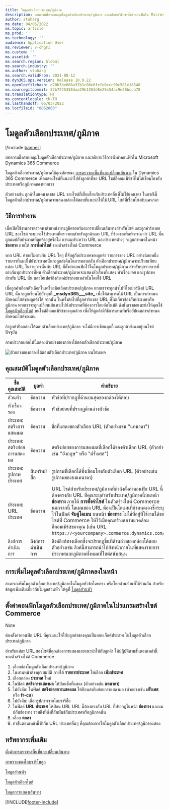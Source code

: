 ```yaml
---
title: โมดูลตัวเลือกประเทศ/ภูมิภาค
description: บทความนี้ครอบคลุมโมดูลตัวเลือกประเทศ/ภูมิภาค และอธิบายวิธีการตั้งค่าคอนฟิกใน Microsoft Dynamics 365 Commerce
author: stuharg
ms.date: 04/06/2022
ms.topic: article
ms.prod: ''
ms.technology: ''
audience: Application User
ms.reviewer: v-chgri
ms.custom: ''
ms.assetid: ''
ms.search.region: Global
ms.search.industry: ''
ms.author: stuharg
ms.search.validFrom: 2021-08-12
ms.dyn365.ops.version: Release 10.0.22
ms.openlocfilehash: d20b3be008a37b1c86e6fefe0ccc90c581e18340
ms.sourcegitcommit: 52b7225350daa29b1263d8e29c54ac9e20bcca70
ms.translationtype: HT
ms.contentlocale: th-TH
ms.lasthandoff: 06/03/2022
ms.locfileid: "8862003"
---
```

# <a name="countryregion-picker-module"></a>โมดูลตัวเลือกประเทศ/ภูมิภาค

[!include [banner](includes/banner.md)]

บทความนี้ครอบคลุมโมดูลตัวเลือกประเทศ/ภูมิภาค และอธิบายวิธีการตั้งค่าคอนฟิกใน Microsoft Dynamics 365 Commerce

โมดูลตัวเลือกประเทศ/ภูมิภาคใช้คุณลักษณะ [การตรวจหาพื้นที่และเปลี่ยนเส้นทาง](geo-detection-redirection.md) ใน Dynamics 365 Commerce เพื่อแสดงไซต์ที่แนะนำไปยังลูกค้าที่ขอ URL ไซต์อีคอมเมิร์ซที่ไม่ได้เชื่อมโยงกับประเทศหรือภูมิภาคของพวกเขา

ตัวอย่างเช่น ลูกค้าในแคนาดาขอ URL ของไซต์ที่เชื่อมโยงกับประเทศอื่นที่ไม่ใช่แคนาดา ในกรณีนี้ โมดูลตัวเลือกประเทศ/ภูมิภาคจะแสดงกล่องโต้ตอบที่แนะนำให้ใช้ URL ไซต์ที่เชื่อมโยงกับแคนาดา 

## <a name="how-it-works"></a>วิธีการทำงาน

เมื่อเปิดใช้งานการตรวจหาตำแหน่งทางภูมิศาสตร์และการเปลี่ยนเส้นทางสำหรับไซต์ และลูกค้าร้องขอ URL ของไซต์ ระบบจะใช้ประเทศที่ตรวจพบสำหรับลูกค้าและ URL ที่ร้องขอเพื่อพิจารณาว่า URL นั้นถูกแมปกับประเทศที่ลูกค้าอยู่หรือไม่ การแมประหว่าง URL และประเทศต่างๆ จะถูกกําหนดในหน้า **ช่องทาง** ภายใต้ **การตั้งค่าไซต์** ของตัวสร้างไซต์ Commerce 

หาก URL คำขอไม่ตรงกับ URL ใดๆ ที่จับคู่กับประเทศของลูกค้า รายการของ URL อย่างน้อยหนึ่งรายการที่แมปไปยังประเทศนั้นจะถูกส่งคืนในการตอบกลับ ตัวเลือกประเทศ/ภูมิภาคจะเปรียบเทียบแต่ละ URL ในรายการนั้นกับ URL ที่ตั้งค่าคอนฟิกไว้ในโมดูลประเทศ/ภูมิภาค สำหรับทุกรายการที่ตรงกันทุกประการที่พบ ตัวเลือกประเทศ/ภูมิภาคจะแสดงหัวเรื่องที่แสดง หัวเรื่องย่อย และรูปภาพสำหรับ URL นั้น และไฮเปอร์ลิงก์องค์ประกอบเหล่านั้นโดยใช้ URL

เมื่อลูกค้าเลือกตัวเลือกในเครื่องมือเลือกประเทศ/ภูมิภาค พวกเขาจะถูกนำไปที่ไฮเปอร์ลิงก์ URL URL นั้นจะถูกเขียนไปยังคุกกี้ **\_msdyn365\_\_\_site\_** เพื่อให้สามารถใช้ URL เป็นการกำหนดลักษณะไซต์ของลูกค้าได้ จากนั้น ในครั้งต่อไปที่ลูกค้าร้องขอ URL ที่ไม่เกี่ยวข้องกับประเทศหรือภูมิภาค พวกเขาจะถูกเปลี่ยนเส้นทางไปยังประเทศที่ต้องการโดยอัตโนมัติ ดังนั้นเราขอแนะนำให้คุณใช้ [โมดูลตัวเลือกไซต์](site-selector.md) บนไซต์อีคอมเมิร์ซของคุณด้วย เพื่อให้ลูกค้ามีวิธีการแทนที่หรืออัปเดตการกำหนดลักษณะไซต์ของตน 

ถ้าลูกค้าปิดกล่องโต้ตอบตัวเลือกประเทศ/ภูมิภาค จะไม่มีการเขียนคุกกี้ และลูกค้ายังคงอยู่บนไซต์ปัจจุบัน 

ภาพประกอบต่อไปนี้แสดงตัวอย่างของกล่องโต้ตอบตัวเลือกประเทศ/ภูมิภาค

![ตัวอย่างของกล่องโต้ตอบตัวเลือกประเทศ/ภูมิภาค บนโฮมเพจ](./media/Geo_country-region-module-insitu.png)

## <a name="countryregion-picker-module-properties"></a>คุณสมบัติโมดูลตัวเลือกประเทศ/ภูมิภาค

| ชื่อคุณสมบัติ              | มูลค่า       | คำอธิบาย                                                  |
| -------------------------- | ----------- | ------------------------------------------------------------ |
| ส่วนหัว                    | ข้อความ        | หัวข้อที่ปรากฏที่ด้านบนสุดของกล่องโต้ตอบ       |
| หัวเรื่องรอง                 | ข้อความ        | หัวข้อย่อยที่ปรากฏด้านล่างหัวข้อ               |
| ประเทศ: สตริงการแสดงผล    | ข้อความ        | ชื่อที่แสดงของตัวเลือก URL (ตัวอย่างเช่น "แคนาดา")   |
| ประเทศ: สตริงย่อยการแสดงผล | ข้อความ        | สตริงย่อยของการแสดงผลที่เลือกได้ของตัวเลือก URL (ตัวอย่างเช่น "อังกฤษ" หรือ "ฝรั่งเศส") |
| ประเทศ: รูปภาพประเทศ     | สินทรัพย์สื่อ | รูปภาพที่เลือกได้ซึ่งเชื่อมโยงกับตัวเลือก URL (ตัวอย่างเช่น รูปภาพของธงแคนาดา) |
| ประเทศ: URL ประเทศ       | ข้อความ        | URL ไซต์สำหรับประเทศ/ภูมิภาคที่กำลังตั้งค่าคอนฟิก URL นี้ต้องตรงกับ URL ที่คุณระบุสำหรับประเทศ/ภูมิภาคนี้บนหน้า **ช่องทาง** ภายใต้ **การตั้งค่าไซต์** ในตัวสร้างไซต์ Commerce นอกจากนี้ โดเมนของ URL ต้องเป็นโดเมนที่กำหนดเองซึ่งระบุไว้ในฟิลด์ **จับคู่โดเมน** บนหน้า **ช่องทาง** ไม่ใช่ที่อยู่ที่ใช้งานได้ของไซต์ที่ Commerce ให้ไว้เมื่อคุณสร้างสภาพแวดล้อมอีคอมเมิร์ซของคุณ (เช่น URL `https://<yourcompany>.commerce.dynamics.com/`) |
| ลิงก์การดำเนินการ                | ลิงก์การดำเนินการ | ลิงค์ลิงก์ทางเลือกซึ่งจะปรากฏขึ้นที่ด้านล่างของกล่องโต้ตอบ ตัวอย่างเช่น ลิงค์นี้สามารถนำไปยังหน้าภายในที่แสดงรายการประเทศและภูมิภาคทั้งหมดที่ไซต์สนับสนุน |

## <a name="add-a-countryregion-picker-module-to-a-page"></a>การเพิ่มโมดูลตัวเลือกประเทศ/ภูมิภาคลงในหน้า

สามารถเพิ่มโมดูลตัวเลือกประเทศ/ภูมิภาคในโมดูลหัวข้อโดยตรง หรือโดยผ่านส่วนที่ใช้ร่วมกัน สำหรับข้อมูลเพิ่มเติมเกี่ยวกับโมดูลส่วนหัว ให้ดูที่ [โมดูลส่วนหัว](author-header-module.md)

## <a name="configure-the-countryregion-picker-module-in-commerce-site-builder"></a>ตั้งค่าคอนฟิกโมดูลตัวเลือกประเทศ/ภูมิภาคในโปรแกรมสร้างไซต์ Commerce

> [!NOTE]
> ต้องตั้งค่าคอนฟิก URL ที่คุณแนะให้ใกับลูกค้าของคุณเป็นออบเจ็กต์ประเทศ ในโมดูลตัวเลือกประเทศ/ภูมิภาค

สำหรับแต่ละ URL ของไซต์ที่คุณต้องการแสดงและแนะนำให้กับลูกค้า ให้ปฏิบัติตามขั้นตอนเหล่านี้ของตัวสร้างไซต์ Commerce

1. เลือกช่องโมดูลตัวเลือกประเทศ/ภูมิภาค
1. ในบานหน้าต่างคุณสมบัติ ภายใต้ **รายการประเทศ** ให้เลือก **เพิ่มประเทศ**
1. เลือกกล่อง **ประเทศ** ใหม่
1. ในฟิลด์ **สตริงการแสดงผล** ให้ป้อนชื่อที่แสดง (ตัวอย่างเช่น **แคนาดา**)
1. ไม่บังคับ: ในฟิลด์ **สตริงย่อยการแสดงผล** ให้ป้อนสตริงย่อยการแสดงผล (ตัวอย่างเช่น **ฝรั่งเศส** หรือ **fr-ca**)
1. ไม่บังคับ: เลือกรูปภาพจากไลบรารีสื่อ
1. ในฟิลด์ **URL ประทเศ** ให้ป้อน URL URL นี้ต้องตรงกับ URL ที่ปรากฏในหน้า **ช่องทาง** และแมปกับช่องทาง รวมถึงที่ตั้งที่สัมพันธ์กับประเทศหรือภูมิภาคนั้น 
1. เลือก **ตกลง**
1. ทําขั้นตอนเหล่านี้ซ้ํากับ URL ประเทศอื่นๆ ที่คุณต้องการให้โมดูลตัวเลือกประเทศ/ภูมิภาคแสดง

## <a name="additional-resources"></a>ทรัพยากรเพิ่มเติม

[ตั้งค่าการตรวจหาพื้นที่และเปลี่ยนเส้นทาง](geo-detection-redirection.md)

[ภาพรวมของไลบรารีโมดูล](starter-kit-overview.md)

[โมดูลส่วนหัว](author-header-module.md)

[โมดูลตัวเลือกไซต์](site-selector.md)

[โมดูลการแสดงเส้นทาง](add-breadcrumb.md)

[!INCLUDE[footer-include](../includes/footer-banner.md)]
